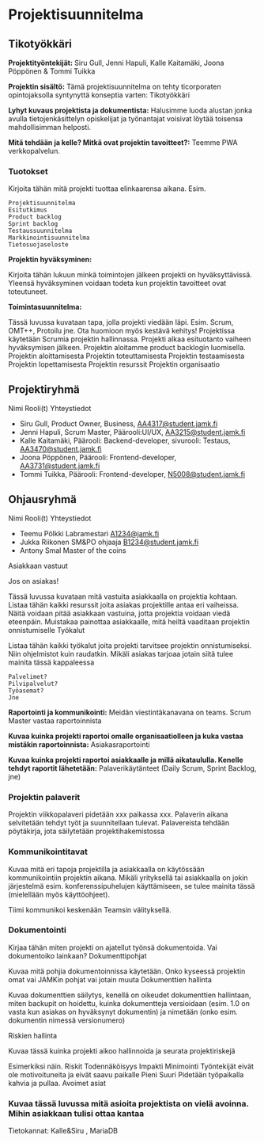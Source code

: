 # Projektisuunnitelma



## Tikotyökkäri

**Projektityöntekijät:** Siru Gull, Jenni Hapuli, Kalle Kaitamäki, Joona Pöppönen & Tommi Tuikka

**Projektin sisältö:**
Tämä projektisuunnitelma on tehty ticorporaten opintojaksolla syntynyttä konseptia varten: Tikotyökkäri

**Lyhyt kuvaus projektista ja dokumentista:**
Halusimme luoda alustan jonka avulla tietojenkäsittelyn opiskelijat ja työnantajat voisivat löytää toisensa mahdollisimman helposti.

**Mitä tehdään ja kelle? Mitkä ovat projektin tavoitteet?:**
Teemme PWA verkkopalvelun. 

### Tuotokset

Kirjoita tähän mitä projekti tuottaa elinkaarensa aikana. Esim.

    Projektisuunnitelma
    Esitutkimus
    Product backlog
    Sprint backlog
    Testaussuunnitelma
    Markkinointisuunnitelma
    Tietosuojaseloste

**Projektin hyväksyminen:**

Kirjoita tähän lukuun minkä toimintojen jälkeen projekti on hyväksyttävissä. Yleensä hyväksyminen voidaan todeta kun projektin tavoitteet ovat toteutuneet.

**Toimintasuunnitelma:**

Tässä luvussa kuvataan tapa, jolla projekti viedään läpi. Esim. Scrum, OMT++, Protoilu jne. Ota huomioon myös kestävä kehitys!
Projektissa käytetään Scrumia projektin hallinnassa.  Projekti alkaa esituotanto vaiheen hyväksymisen jälkeen. Projektin aloitamme product backlogin luomisella. 
Projektin aloittamisesta
Projektin toteuttamisesta
Projektin testaamisesta
Projektin lopettamisesta
Projektin resurssit
Projektin organisaatio

## Projektiryhmä
Nimi 	Rooli(t) 	Yhteystiedot
* Siru Gull, 	Product Owner, Business, 	AA4317@student.jamk.fi
* Jenni Hapuli, Scrum Master, Päärooli:UI/UX, AA3215@student.jamk.fi
* Kalle Kaitamäki, Päärooli: Backend-developer, sivurooli: Testaus, AA3470@student.jamk.fi
* Joona Pöppönen,  Päärooli: Frontend-developer, AA3731@student.jamk.fi
* Tommi Tuikka, Päärooli: Frontend-developer, N5008@student.jamk.fi

## Ohjausryhmä
Nimi 	Rooli(t) 	Yhteystiedot
* Teemu Pölkki 	Labramestari 	A1234@jamk.fi
* Jukka Riikonen 	SM&PO ohjaaja 	 B1234@student.jamk.fi
* Antony Smal Master of the coins



Asiakkaan vastuut

Jos on asiakas!

Tässä luvussa kuvataan mitä vastuita asiakkaalla on projektia kohtaan. Listaa tähän kaikki resurssit joita asiakas projektille antaa eri vaiheissa. Näitä voidaan pitää asiakkaan vastuina, jotta projektia voidaan viedä eteenpäin. Muistakaa painottaa asiakkaalle, mitä heiltä vaaditaan projektin onnistumiselle
Työkalut

Listaa tähän kaikki työkalut joita projekti tarvitsee projektin onnistumiseksi. Niin ohjelmistot kuin raudatkin. Mikäli asiakas tarjoaa jotain siitä tulee mainita tässä kappaleessa

    Palvelimet?
    Pilvipalvelut?
    Työasemat?
    Jne

**Raportointi ja kommunikointi:**
Meidän viestintäkanavana on teams. Scrum Master vastaa raportoinnista

**Kuvaa kuinka projekti raportoi omalle organisaatiolleen ja kuka vastaa mistäkin raportoinnista:**
Asiakasraportointi

**Kuvaa kuinka projekti raportoi asiakkaalle ja millä aikataululla. Kenelle tehdyt raportit lähetetään:**
Palaverikäytänteet (Daily Scrum, Sprint Backlog, jne)

### Projektin palaverit
Projektin viikkopalaveri pidetään xxx paikassa xxx. 
Palaverin aikana selvitetään tehdyt työt ja suunnitellaan tulevat. Palavereista tehdään pöytäkirja, jota säilytetään projektihakemistossa

### Kommunikointitavat

Kuvaa mitä eri tapoja projektilla ja asiakkaalla on käytössään kommunikointiin projektin aikana. Mikäli yrityksellä tai asiakkaalla on jokin järjestelmä esim. konferenssipuhelujen käyttämiseen, se tulee mainita tässä (mielellään myös käyttöohjeet).

Tiimi kommunikoi keskenään Teamsin välityksellä.

### Dokumentointi

Kirjaa tähän miten projekti on ajatellut työnsä dokumentoida. Vai dokumentoiko lainkaan?
Dokumenttipohjat

Kuvaa mitä pohjia dokumentoinnissa käytetään. Onko kyseessä projektin omat vai JAMKin pohjat vai jotain muuta
Dokumenttien hallinta

Kuvaa dokumenttien säilytys, kenellä on oikeudet dokumenttien hallintaan, miten backupit on hoidettu, kuinka dokumentteja versioidaan (esim. 1.0 on vasta kun asiakas on hyväksynyt dokumentin) ja nimetään (onko esim. dokumentin nimessä versionumero)

Riskien hallinta

Kuvaa tässä kuinka projekti aikoo hallinnoida ja seurata projektiriskejä

Esimerkiksi näin.
Riskit 	Todennäköisyys 	 Impakti 	Minimointi
Työntekijät eivät ole motivoituneita ja eivät saavu paikalle 	Pieni 	 Suuri 	Pidetään työpaikalla kahvia ja pullaa.
Avoimet asiat

### Kuvaa tässä luvussa mitä asioita projektista on vielä avoinna. Mihin asiakkaan tulisi ottaa kantaa

Tietokannat: Kalle&Siru , MariaDB

